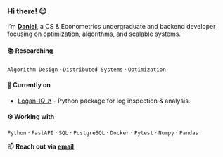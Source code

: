 
### Hi there! 😉
I’m [**Daniel**](https://www.linkedin.com/in/heisdanielade/), a CS & Econometrics undergraduate and backend developer focusing on optimization, algorithms, and scalable systems.

#### 📚 Researching
`Algorithm Design` · `Distributed Systems` · `Optimization`

#### 🔬 Currently on
* [Logan-IQ ↗](https://pypi.org/project/logan-iq) - Python package for log inspection & analysis.

#### ⚙️ Working with
`Python` · `FastAPI` · `SQL` · `PostgreSQL` · `Docker` · `Pytest` · `Numpy` · `Pandas`

📫 **Reach out via [email](mailto:danieladeofficial@gmail.com)**
